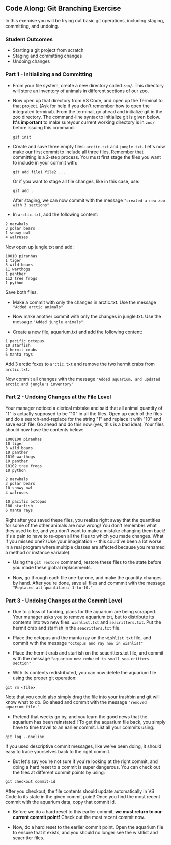 ## Code Along: Git Branching Exercise

In this exercise you will be trying out basic git operations, including staging, committing, and undoing.

### Student Outcomes

- Starting a git project from scratch
- Staging and committing changes
- Undoing changes

### Part 1 - Initializing and Committing

- From your file system, create a new directory called `zoo/`. This directory will store an inventory of animals in different sections of our zoo.

- Now open up that directory from VS Code, and open up the Terminal to that project. (Ask for help if you don't remember how to open the integrated terminal). From the terminal, go ahead and initialize git in the zoo directory. The command-line syntax to initialize git is given below. **It's important** to make sureyour current working directory is in `zoo/` before issuing this command.

  ```
  git init
  ```

- Create and save three empty files: `arctic.txt` and `jungle.txt`. Let's now make our first commit to include all three files. Remember that committing is a 2-step process. You must first stage the files you want to include in your commit with:

  ```
  git add file1 file2 ...
  ```

  Or if you want to stage all file changes, like in this case, use:

  ```
  git add .
  ```

  After staging, we can now commit with the message `"created a new zoo with 3 sections"`

- In `arctic.txt`, add the following content:

```
2 narwhals
3 polar bears
1 snowy owl
4 walruses
```

Now open up jungle.txt and add:

```
10010 piranhas
1 tiger
3 wild boars
11 warthogs
1 panther
112 tree frogs
1 python
```

Save both files.

- Make a commit with only the changes in arctic.txt. Use the message `"Added arctic animals"`

- Now make another commit with only the changes in jungle.txt. Use the message `"Added jungle animals"`

- Create a new file, aquarium.txt and add the following content:

```
1 pacific octopus
10 starfish
2 hermit crabs
6 manta rays
```

Add 3 arctic foxes to `arctic.txt` and remove the two hermit crabs from `arctic.txt`.

Now commit all changes with the message `"Added aquarium, and updated arctic and jungle's inventory"`

### Part 2 - Undoing Changes at the File Level

Your manager noticed a clerical mistake and said that all animal quantity of "1" is actually supposed to be "10" in all the files. Open up each of the files and do a search-and-replace for the string "1" and replace it with "10" and save each file. Go ahead and do this now (yes, this is a bad idea). Your files should now have the contents below:

```
1000100 piranhas
10 tiger
3 wild boars
10 panther
1010 warthogs
10 panther
10102 tree frogs
10 python
```

```
2 narwhals
3 polar bears
10 snowy owl
4 walruses
```

```
10 pacific octopus
100 starfish
6 manta rays
```

Right after you saved these files, you realize right away that the quantities for some of the other animals are now wrong! You don't remember what they used to be, and you don't want to make a mistake changing them back! It's a pain to have to re-open all the files to which you made changes. What if you missed one? (Use your imagination -- this could've been a lot worse in a real program where multiple classes are affected because you renamed a method or instance variable).

- Using the `git restore` command, restore these files to the state before you made these global replacements.

- Now, go through each file one-by-one, and make the quantity changes by hand. After you're done, save all files and commmit with the message `"Replaced all quantities: 1-to-10."`

### Part 3 - Undoing Changes at the Commit Level

- Due to a loss of funding, plans for the aquarium are being scrapped. Your manager asks you to remove aquarium.txt, but to distribute its contents into two new files: `wishlist.txt` and `seacritters.txt`. Put the hermit crab and starfish in the `seacritters.txt` file.

- Place the octopus and the manta ray on the `wishlist.txt` file, and commit with the message `"octopus and ray now in wishlist"`

- Place the hermit crab and starfish on the seacritters.txt file, and commit with the message `"aquarium now reduced to small sea-critters section"`

- With its contents redistributed, you can now delete the aquarium file using the proper git operation:

```
git rm <file>
```

Note that you could also simply drag the file into your trashbin and git will know what to do. Go ahead and commit with the message `"removed aquarium file."`

- Pretend that weeks go by, and you learn the good news that the aquarium has been reinstated!! To get the aquarium file back, you simply have to time travel to an earlier commit. List all your commits using:

```
git log --oneline
```

If you used descriptive commit messages, like we've been doing, it should easy to trace yourselves back to the right commit.

- But let's say you're not sure if you're looking at the right commit, and doing a hard reset to a commit is super dangerous. You can check out the files at different commit points by using:

```
git checkout commit-id
```

After you checkout, the file contents should update automatically in VS Code to its state in the given commit point! Once you find the most recent commit with the aquarium data, copy that commit id.

- Before we do a hard reset to this earlier commit, **we must return to our current commit point!** Check out the most recent commit now.

- Now, do a hard reset to the earlier commit point. Open the aquarium file to ensure that it exists, and you should no longer see the wishlist and seacritter files.
